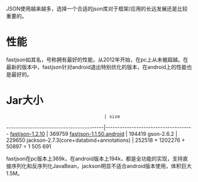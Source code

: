 JSON使用越来越多，选择一个合适的json库对于框架/应用的长远发展还是比较重要的。

# 性能
fastjson如其名，号称拥有最好的性能，从2012年开始，在pc上从未被超越。在最新的版本中，fastjson针对android退出特别优化的版本，在android上的性能也是最好的。

# Jar大小
                                         | size
-----------------------------------------|-------------------------------------
[fastjson-1.2.10](http://repo1.maven.org/maven2/com/alibaba/fastjson/1.2.10/)                          | 369759
[fastjson-1.1.50.android](http://repo1.maven.org/maven2/com/alibaba/fastjson/1.1.50.android/)                  | 194419
gson-2.6.2                               | 229650
jackson-2.7.3(core+databind+annotations) | 252518 + 1202276 + 50897 = 1 505 691

fastjson在pc版本上369k，在android版本上194k，都是全功能的实现，支持直接序列化和反序列化JavaBean，jackson明显不适合android版本使用，体积巨大1.5M。